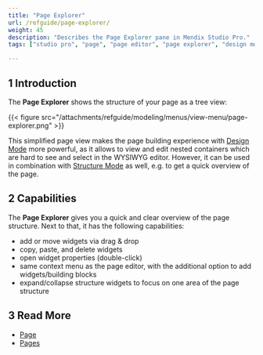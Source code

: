 ```yaml
---
title: "Page Explorer"
url: /refguide/page-explorer/
weight: 45
description: "Describes the Page Explorer pane in Mendix Studio Pro."
tags: ["studio pro", "page", "page editor", "page explorer", "design mode"]

---
```


## 1 Introduction

The **Page Explorer** shows the structure of your page as a tree view:

{{< figure src="/attachments/refguide/modeling/menus/view-menu/page-explorer.png" >}}

This simplified page view makes the page building experience with [Design Mode](/refguide/page/#design-mode) more powerful, as it allows to view and edit nested containers which are hard to see and select in the WYSIWYG editor. However, it can be used in combination with [Structure Mode](/refguide/page/#structure-mode) as well, e.g. to get a quick overview of the page.

## 2 Capabilities

The **Page Explorer** gives you a quick and clear overview of the page structure. Next to that, it has the following capabilities:
* add or move widgets via drag & drop
* copy, paste, and delete widgets
* open widget properties (double-click)
* same context menu as the page editor, with the additional option to add widgets/building blocks
* expand/collapse structure widgets to focus on one area of the page structure

## 3 Read More

* [Page](/refguide/page/)
* [Pages](/refguide/pages/)